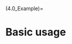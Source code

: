 (4.0_Example)=
# Basic usage

<!-- For a first-time user, NeuroMiner might be best described using an
example. This section will run through a simple example using structural
neuroimaging data.

### Example: Structural NeuroImaging Data

The sample data for this example is open source and can be found in
([link](http://cobre.mrn.org/)). We processed the data with the Voxel
Based Morphometry (VBM) toolbox and we're going to use the mwrp1
(grey-matter segmented, realigned, warped, modulated) images. Each voxel
of these images represents the relative volume of grey matter at any
location. The aim of the analysis is to predict who is an individual
with a diagnosis of schizophrenia and who doesn't have a diagnosis
purely from the grey matter volumes. Based on previous research, the
hypothesis is that those with schizophrenia will be able to be
distinguished with approximately 70% accuracy.

If the SPM path has been added to NeuroMiner, then the main menu will
look like the following:

1 : Load data for model discovery and cross-validation\
2 : Load NeuroMiner structure\
3 : Change working directory\
4 : Utilities

The first step is to enter the data using the first option, which will
display the following menu:

1 : Define machine learning framework \[ classification \]\
2 : Select data input format \[ nifti \]\
3 : Define no. of samples and sample identifiers \[ ??? \]\
4 : Involve unlabeled cases in the analyses \[ no \]\
5 : Select space-defining image \[ ? \]\
6 : Describe data \[ ? \]

So, we're going to leave the machine learning framework as
classification because this is a classification problem, and since we
haven't conducted an SPM analysis we will also opt to import NIFTI files
directly. I'll then select the third option to define the number of
samples and will define the following:

Number of groups? : 2\
Define name of group number 1 : SCZ\
Define name of group number 2 : CTRL

I've entered the individuals which a schizophrenia diagnosis first
because then the sensitivity accuracy of the analysis will be based on
this group rather than the controls. Once this data is entered, then the
menu changes to the following:

1 : Define machine learning framework \[ classification \]\
2 : Select data input format \[ nifti \]\
3 : Modify no. samples \[ N=2 \] and sample identifiers \[ SCZ, CTRL \]\
4 : Involve unlabeled cases in the analyses \[ no \]\
5 : Select space-defining image \[ ? \]\
6 : Map image files to samples \[ ? \]\
7 : Describe data \[ ? \]

I don't want to \"Involve unlabeled cases in the analysis\", so I'll
then select the space-defining image (i.e., the mask; keep in-mind that
the images will be resliced to this). I'll either be able to select a
region from the WFU PickAtlas or just use my own mask. For this
analysis, I don't want to select individual regions, so I'm going to
select option 2 and use a pre-prepared ICBM mask in my templates folder.
Then because the template is not completely binary and there is a
transition from 0 to 1 at the border of the brain, I'm going to select a
threshold of 0.5 and then define the regions that are greater than or
equal to this threshold (i.e., $>$=).

I then select option 6 to \"Map image files to samples\" and a file
selector box will appear that is the same as in SPM. At the top of the
box, you will see what the box is for: \"Select nifti for sample 1:
SCZ\". To select the images, I could navigate to the directory on the
left and select images, but we recommend to have a file that stores the
absolute paths of each of the images in a separate text file. This is
because it keeps a record of what has been entered, but mainly because
the order of the images is very important for later steps. As an
example, my file looks like this:

/NeuroDiagStor1/COBRE/Data/0040000/mwrp1mprage.nii\
/NeuroDiagStor1/COBRE/Data/0040001/mwrp1mprage.nii\
/NeuroDiagStor1/COBRE/Data/0040002/mwrp1mprage.nii\
\...

Once I have this file, I then press the small button on the bottom left
called \"Ed\" and an editor will appear. Then I paste the files into
this editor, first for the SCZ group and then for the CTRL group. I then
go back to the main menu and enter the global grey matter volumes (or
the intracranial volume) with data that I have loaded into the MATLAB
workspace. It is critical that these global volume data are in the same
order as the subjects that I have just entered into NeuroMiner. If they
are in the wrong order then the results of the analysis will be invalid.

I then go back to the main menu and there will now be an option to
\"Inspect images\". I press this, check that the images have been read
correctly and then enter a few images to visually inspect. In this case,
1:4. This will display the space-defining mask image as well as the
first 4 of my mwrp images. They look good, so I will then choose
\"Describe data\" and enter: COBREmwrp1. After this, I will \"IMPORT\"
the images and this will lead to reslicing and masking with the
space-defining image (i.e., my ICBM template).

After the data has been imported, a \"MODALITIES\" menu will appear with
the analysis descriptor (i.e., COBREmwrp1) at the top, then some details
about the images. It is important to check that these settings are
correct, and the dimensionality of the images. NeuroMiner automatically
reports the number of features and the percentage of zero/NaN (\"not a
number\") features. This is important for later analysis (e.g., if there
are NaN features then they probably need to be excluded. It is also
important to note that for this analysis, no covariates have been found
in the NM workspace because they have not been entered yet.

I want to enter covariates of age and sex, so I will choose option \"5:
Add covariate(s) to NM workspace\". These covariates must be already
loaded prior to entering into NeuroMiner, otherwise you will have to
exit the program, load the covariates, and then enter the program again.
After pressing 5, I will then enter the variable that I've previously
loaded \"cobre_covars\" and then name the covariates \"one-by-one\"
because there are only two: age and sex. It's important to note that
these variables will just be entered to the NM structure and the **will
not be controlled for these variables** until you add this as a
preprocessing step.

So now that my variables are in then I'll choose \"6: Finish data import
for discovery & cross-validation analysis\". This means that the data
will be saved in the NeuroMiner structure and I don't be able to modify
it or add to it again. NeuroMiner locks the data down like this in order
to make sure that latter analyses and organisation, relate to the same
dataset. So, now that the data are in, I'll be taken to the main
NeuroMiner menu where I can set-up my analyses.

1 : Inspect data used for model discovery and cross-validation\
2 : Set up NM parameter workspace\
3 : Initialize & manage analyses\
4 : Preprocess features\
5 : Train supervised classifiers\
6 : Load NeuroMiner structure\
7 : Save NeuroMiner structure\
8 : Clear NeuroMiner structure\
9 : Change working directory\
10 : Utilities

As described in section [\[mainmenu\]](#mainmenu){reference-type="ref"
reference="mainmenu"}, I will need to first set up a parameter template
with the settings that I want, initialize the analysis, and then run it.
For this reason, I'll go to \"2: Set up NM parameter workspace\" and it
will take me to the following menu (see section
[\[3.2_define_parameter_template\]](#3.2_define_parameter_template){reference-type="ref"
reference="3.2_define_parameter_template"}):

1 : Cross-validation settings \[ ??? \]\
2 : Preprocessing pipeline \[ \... \]\
3 : Classification algorithm \[ \... \]\
4 : Learning algorithm parameters \[ \... \]\
5 : Ensemble generation strategies \[ \... \]\
6 : Visualization options \[ \... \]\
7 : Model saving options \[ ??? \]\
8 : Save parameter template\
9 : Load training template\
10 : Define verbosity level \[ Detailed output \]

The fields with question marks \"???\" need to be completed before the
analysis can be initialized or run, whereas the other sections are
pre-set with default settings. The first thing that I need to do is to
set-up cross-validation in step 1. Pressing this enters the
cross-validation menu (see section
[\[3.2.01_cross-validation_settings\]](#3.2.01_cross-validation_settings){reference-type="ref"
reference="3.2.01_cross-validation_settings"}):

1 : Select cross-validation framework \[ (Pooled) cross-validation \]\
2 : Define no. of CV2 permutations \[ P2 = 10 \]\
3 : Define no. of CV2 folds \[ K2 = 10 \]\
4 : Define no. of CV1 permutations \[ P1 = 10 \]\
5 : Define no. of CV1 folds \[ K1 = 10 \]\
6 : Equalize class sizes at the CV1 cycle by undersampling \[no\]\
7 : Build CV2/CV1 structure\
8 : Load CV structure\
9 : Save CV structure

It's automatically set-up with repeated, nested, cross-validation, which
is the gold standard cross-validation set-up currently (see Fig.
[\[fig:nested-CV\]](#fig:nested-CV){reference-type="ref"
reference="fig:nested-CV"}). I could change these settings, but in this
case I think they're great for my sample so I'll just choose the option
to \"7: Build CV2/CV1 structure\". This will then build the structure
and then I'll go back to the paramter settings menu by simply pressing
the enter key because here the default option is to quit the menu.

I'll then enter the pre-processing menu by typing \"2\" and hitting
enter. This will show me a few default settings:

=========================\
CV-PREPROCESSING PIPELINE\
=========================\
$>>$ Step 1: Scale \[ from 0 to 1 \], zero-out completely non-finite
features\
Step 2: Prune non-informative columns from matrix \[ Zero Var, Nan, Inf
\]

And the other settings that I could add are:\
1 : Enable spatial operations using Spatial OP Wizard\
2 : Add preprocessing step\
3 : Remove preprocessing step\
4 : Insert preprocessing step\
5 : Replace current preprocessing step\
6 : Modify current preprocessing step\
7 : Next step $>>$\
8 : Change order of preprocessing steps

For this analysis, I don't want to scale the data first because in
previous tests I found that this introduced some noise in the ventrices
and I don't need to prune non-informative columns because I know that
there are no NaN or Zero variance features in the data from when I did
the import. So I'll remove both of these by pressing \"3\" and then
\"3\" again.

Now that the CV-PREPROCESSING PIPELINE is empty, I'll add the operations
I want using option \"2: Add preprocessing step\" and will see this
menu:

1 : Correct data for nuisance covariates using partial correlations\
2 : Apply dimensionality reduction method to data\
3 : Standardize data\
4 : Scale data\
5 : Normalize to group mean\
6 : Normalize data to unit vector\
7 : Apply binning method to data\
8 : Prune non-informative columns from data matrix\
9 : Rank / Weight features\
10 : Correct group offsets from global group mean\
11 : Extract variance components from data

Then I'll add the option to \"Correct data for nuisance covariates\"
(section
[\[3.2.02.2_preprocessing_pipeline\]](#3.2.02.2_preprocessing_pipeline){reference-type="ref"
reference="3.2.02.2_preprocessing_pipeline"}). I'll then select option 1
and select both covariates by entering \"1:2\", and I'll keep the rest
of the default settings so that age and sex will the regressed from the
entire sample. After I've set these options, I'll then quit to go back
to the preprocessing menu.

After covarying for nuisance covariates, I now want to perform a
dimensionality reduction so I will select \"2: add preprocessing step\"
and then \"Apply dimensionality reduction method to data\" (section
[\[3.2.02.3_preprocessing_pipeline\]](#3.2.02.3_preprocessing_pipeline){reference-type="ref"
reference="3.2.02.3_preprocessing_pipeline"}). There are a lot of
options, but basically it seems that PCA works well most of the time so
I'll select \"1: Principal components analysis\". Then I'll keep all the
defaults because these work well too, and return to the main menu. In
this step, if I had have wanted to optimise over a number of different
component reductions, then I could have defined the energy as 1,
returned to the preprocessing menu, added another step, and then added
extracted component subspaces and defined something like \[0.2 0.4 0.6
0.8\] to see how the algorithm performs when I retain from 20 to 80% of
the energy.

Then I want to add some scaling because I'm going to use an SVM and the
data must be scaled for this and also because it makes the results more
interpretable. So I'll select \"4: Scale data\" and again just accept
the defaults. Now the CV PREPROCESSING PIPELINE should include:

[=========================\
CV-PREPROCESSING PIPELINE\
=========================]{style="color: blue"}\
$>>$ Step 1: Correct for nuisance covariates \[age,sex\]\
Step 2: Apply dimensionality reduction \[ PCA \]\
Step 3: Scale \[ from 0 to 1 \], zero-out completely non-finite features

And this will be applied within each of the CV1 folds.

I'll then go back to the main parameter template menu by pressing enter
and will see this:

1 : Cross-validation settings \[ \... \]\
2 : Preprocessing pipeline \[ \... \]\
3 : Classification algorithm \[ \... \]\
4 : Learning algorithm parameters \[ \... \]\
5 : Ensemble generation strategies \[ \... \]\
6 : Visualization options \[ \... \]\
7 : Model saving options \[ ??? \]\
8 : Save parameter template\
9 : Load training template\
10 : Define verbosity level \[ Detailed output \]

Then I want to define the classification algorithm by pressing \"3:
Classification algorithm\" (see section
[\[3.2.03_classification_algorithm\]](#3.2.03_classification_algorithm){reference-type="ref"
reference="3.2.03_classification_algorithm"}). The default in NeuroMiner
is to implement a SVM, and the only thing that I want to change is the
performance measure to Balanced Accuracy instead of accuracy. I can do
this by selecting the \"performance criterion\" and then selecting
\"Balanced accuracy: BAC\...\". Then I'll return to the parameter
template menu by pressing enter again.

Here I could change the learning algorithm parameters (see section
[\[3.2.04_learning_algorithm_parameters\]](#3.2.04_learning_algorithm_parameters){reference-type="ref"
reference="3.2.04_learning_algorithm_parameters"}), but I want to keep
the defaults again. It's important to note here that I'm keeping a range
of C parameters that will be optimised during the nested
cross-validation. I could also enable some filters and wrappers (see
section
[\[3.2.05_ensemble_generation_strategies\]](#3.2.05_ensemble_generation_strategies){reference-type="ref"
reference="3.2.05_ensemble_generation_strategies"}), but these are more
advanced features that can be addressed in a further tutorial. I could
also enable visualization options (such as the derivation of Z or
p-values; see section
[\[3.2.06_visualization_options\]](#3.2.06_visualization_options){reference-type="ref"
reference="3.2.06_visualization_options"}), but because I have enabled
PCA these will be overly conservative and so I won't use them.

The final thing to do is to specify \"7: Model saving options\". For
this, I'll choose that I don't want to save the models because it will
take up a lot of space (i.e., more than 10 000 models). Then I'll define
a name anyway because this is required in NeuroMiner. Then I'll return
to the MAIN INTERFACE menu of NeuroMiner by pressing the enter key until
I get back here:

1 : Inspect data used for model discovery and cross-validation\
2 : Set up NM parameter workspace\
3 : Initialize & manage analyses\
4 : Preprocess features\
5 : Train supervised classifiers\
6 : Load NeuroMiner structure\
7 : Save NeuroMiner structure\
8 : Clear NeuroMiner structure\
9 : Change working directory\
10 : Utilities

From this menu, I'll then need to \"3: initialize & manage analyses\"
(see section
[\[3.3_initialize_delete_analyses\]](#3.3_initialize_delete_analyses){reference-type="ref"
reference="3.3_initialize_delete_analyses"}) where I'll see this:

Define analysis identifier \[ ? \]\
Provide analysis description \[ ? \]\
Specify parent directory of the analysis \[ ? \]\
PROCEED $>>>$

I'll then define the identifier as \"COBRE_SVM_analysis1\", provide a
description of the analysis \"This is a test analysis using the COBRE
dataset\", and specify the parent directory of the analysis using the
file selector box that pops up. Then I'll \"PROCEED\" and a directory
will be created in the directory. Within this directory you will find a
log file that outlines the operating system and the settings that I have
just defined. After assuring myself that these are ok, then I'll go back
to the main menu.

Now I have the option to \"4: preprocess features\" (see section
[\[3.4_preprocess_features\]](#3.4_preprocess_features){reference-type="ref"
reference="3.4_preprocess_features"}) first, which will apply all the
preprocessing steps I defined to the CV1 folds. Or alternatively, I
could simply \"5: Train supervised classifiers\" (see section
[\[3.5_train_supervised_classifiers\]](#3.5_train_supervised_classifiers){reference-type="ref"
reference="3.5_train_supervised_classifiers"} from scratch and
automatically preprocess the features as part of this. I want to
preprocess first here because then I can run other parameters later with
this preprocessed data, so I'll select \"4: Preprocess features\". Which
will activate:

1 : Overwrite existing preprocessed data files \[ no \]\
2 : Use existing preprocessing parameter files, if available \[ no \]\
3 : Write out computed parameters to disk (may require A LOT of disk
space) \[ no \]\
4 : Select CV2 partitions to operate on \[ 100 selected \]\
5 : PROCEED $>>>$

I'll keep all the defaults here, but I'll select \"4: Select CV2
partitions to operate on\", then hit \"4: Deselect all CV2 positions\",
and then I'll choose \"3: Select single perm / fold range\" and enter
\[1,1,1,10\] to select the first permutation and folds 1-10. This is
because selecting all permutations will take a lot of time and is not
required for this example. Then I'll hit enter to go back to the main
menu and then \"5: PROCEED\". The analysis should run now, and I'll go
and get some lunch.

When I get back, the analysis should have finished and NeuroMiner should
have returned to the main menu. All the preprocessed data files should
be stored in the subdirectory for this analysis that I activated
previously. Now all that's left to do is to actually train the
classifiers. This can be done by selecting \"5: Train supervised
classifiers\" then \"2: Operation mode of ML training module\" and
select \"2: Compute using existing preprocdata-MATs\" and when the file
selector box appears, I'll select the preprocessed datamats from the
previous analysis. Then I'll select \"PROCEED\", check to get an initial
impression of the accuracy , and then I'll go and write that fellowship
application.

When I come back again, the analysis is finished and the training
datamats are stored in the directory as well. I can now see the results
by going to \"7: Display the training results\" (see
[\[3.7_display_training_results\]](#3.7_display_training_results){reference-type="ref"
reference="3.7_display_training_results"}), including the accuracies
(see
[\[fig:Display_ClassPlot\]](#fig:Display_ClassPlot){reference-type="ref"
reference="fig:Display_ClassPlot"}). This is interesting and so now I
want to visualise the weights on the brain. For this, I'll go back to
the main menu and select \"Visualise Classifiers\" (see section
[\[3.6_visualize_classifiers\]](#3.6_visualize_classifiers){reference-type="ref"
reference="3.6_visualize_classifiers"}) and select the data that I've
processed and hit proceed. This will then create some images that I can
view with a viewer such as MRICRON, FSL, SPM, MANGO, or others.

If this is your own data, hopefully then you have found out about some
problem and you can now go and publish. -->
